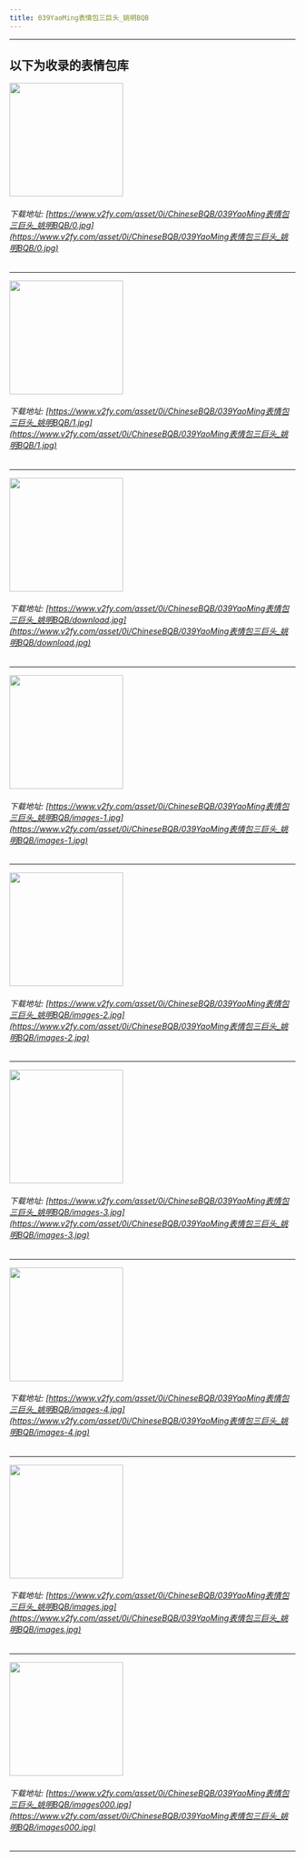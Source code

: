 ```yaml
---
title: 039YaoMing表情包三巨头_姚明BQB
---
```


------
## 以下为收录的表情包库

<!-- more -->

<img height='200px' style='height:200px;'  src='https://www.v2fy.com/asset/0i/ChineseBQB/039YaoMing表情包三巨头_姚明BQB/0.jpg' data-original='https://www.v2fy.com/asset/0i/ChineseBQB/039YaoMing表情包三巨头_姚明BQB/0.jpg' /><br/><h6>下载地址: [https://www.v2fy.com/asset/0i/ChineseBQB/039YaoMing表情包三巨头_姚明BQB/0.jpg](https://www.v2fy.com/asset/0i/ChineseBQB/039YaoMing表情包三巨头_姚明BQB/0.jpg)</h6><hr/><img height='200px' style='height:200px;'  src='https://www.v2fy.com/asset/0i/ChineseBQB/039YaoMing表情包三巨头_姚明BQB/1.jpg' data-original='https://www.v2fy.com/asset/0i/ChineseBQB/039YaoMing表情包三巨头_姚明BQB/1.jpg' /><br/><h6>下载地址: [https://www.v2fy.com/asset/0i/ChineseBQB/039YaoMing表情包三巨头_姚明BQB/1.jpg](https://www.v2fy.com/asset/0i/ChineseBQB/039YaoMing表情包三巨头_姚明BQB/1.jpg)</h6><hr/><img height='200px' style='height:200px;'  src='https://www.v2fy.com/asset/0i/ChineseBQB/039YaoMing表情包三巨头_姚明BQB/download.jpg' data-original='https://www.v2fy.com/asset/0i/ChineseBQB/039YaoMing表情包三巨头_姚明BQB/download.jpg' /><br/><h6>下载地址: [https://www.v2fy.com/asset/0i/ChineseBQB/039YaoMing表情包三巨头_姚明BQB/download.jpg](https://www.v2fy.com/asset/0i/ChineseBQB/039YaoMing表情包三巨头_姚明BQB/download.jpg)</h6><hr/><img height='200px' style='height:200px;'  src='https://www.v2fy.com/asset/0i/ChineseBQB/039YaoMing表情包三巨头_姚明BQB/images-1.jpg' data-original='https://www.v2fy.com/asset/0i/ChineseBQB/039YaoMing表情包三巨头_姚明BQB/images-1.jpg' /><br/><h6>下载地址: [https://www.v2fy.com/asset/0i/ChineseBQB/039YaoMing表情包三巨头_姚明BQB/images-1.jpg](https://www.v2fy.com/asset/0i/ChineseBQB/039YaoMing表情包三巨头_姚明BQB/images-1.jpg)</h6><hr/><img height='200px' style='height:200px;'  src='https://www.v2fy.com/asset/0i/ChineseBQB/039YaoMing表情包三巨头_姚明BQB/images-2.jpg' data-original='https://www.v2fy.com/asset/0i/ChineseBQB/039YaoMing表情包三巨头_姚明BQB/images-2.jpg' /><br/><h6>下载地址: [https://www.v2fy.com/asset/0i/ChineseBQB/039YaoMing表情包三巨头_姚明BQB/images-2.jpg](https://www.v2fy.com/asset/0i/ChineseBQB/039YaoMing表情包三巨头_姚明BQB/images-2.jpg)</h6><hr/><img height='200px' style='height:200px;'  src='https://www.v2fy.com/asset/0i/ChineseBQB/039YaoMing表情包三巨头_姚明BQB/images-3.jpg' data-original='https://www.v2fy.com/asset/0i/ChineseBQB/039YaoMing表情包三巨头_姚明BQB/images-3.jpg' /><br/><h6>下载地址: [https://www.v2fy.com/asset/0i/ChineseBQB/039YaoMing表情包三巨头_姚明BQB/images-3.jpg](https://www.v2fy.com/asset/0i/ChineseBQB/039YaoMing表情包三巨头_姚明BQB/images-3.jpg)</h6><hr/><img height='200px' style='height:200px;'  src='https://www.v2fy.com/asset/0i/ChineseBQB/039YaoMing表情包三巨头_姚明BQB/images-4.jpg' data-original='https://www.v2fy.com/asset/0i/ChineseBQB/039YaoMing表情包三巨头_姚明BQB/images-4.jpg' /><br/><h6>下载地址: [https://www.v2fy.com/asset/0i/ChineseBQB/039YaoMing表情包三巨头_姚明BQB/images-4.jpg](https://www.v2fy.com/asset/0i/ChineseBQB/039YaoMing表情包三巨头_姚明BQB/images-4.jpg)</h6><hr/><img height='200px' style='height:200px;'  src='https://www.v2fy.com/asset/0i/ChineseBQB/039YaoMing表情包三巨头_姚明BQB/images.jpg' data-original='https://www.v2fy.com/asset/0i/ChineseBQB/039YaoMing表情包三巨头_姚明BQB/images.jpg' /><br/><h6>下载地址: [https://www.v2fy.com/asset/0i/ChineseBQB/039YaoMing表情包三巨头_姚明BQB/images.jpg](https://www.v2fy.com/asset/0i/ChineseBQB/039YaoMing表情包三巨头_姚明BQB/images.jpg)</h6><hr/><img height='200px' style='height:200px;'  src='https://www.v2fy.com/asset/0i/ChineseBQB/039YaoMing表情包三巨头_姚明BQB/images000.jpg' data-original='https://www.v2fy.com/asset/0i/ChineseBQB/039YaoMing表情包三巨头_姚明BQB/images000.jpg' /><br/><h6>下载地址: [https://www.v2fy.com/asset/0i/ChineseBQB/039YaoMing表情包三巨头_姚明BQB/images000.jpg](https://www.v2fy.com/asset/0i/ChineseBQB/039YaoMing表情包三巨头_姚明BQB/images000.jpg)</h6><hr/>